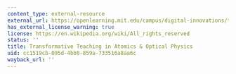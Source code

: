 ```yaml
---
content_type: external-resource
external_url: https://openlearning.mit.edu/campus/digital-innovations/transformative-teaching-atomics-optical-physics
has_external_license_warning: true
license: https://en.wikipedia.org/wiki/All_rights_reserved
status: ''
title: Transformative Teaching in Atomics & Optical Physics
uid: cc1519cb-095d-4bb0-859a-733516a8aa6c
wayback_url: ''
---
```

